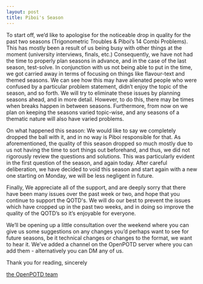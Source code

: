 ```yaml
---
layout: post
title: Piboi's Season
---
```


To start off, we’d like to apologise for the noticeable drop in quality for the past two seasons (Trigonometric Troubles & Piboi’s 14 Combi Problems). 
This has mostly been a result of us being busy with other things at the moment (university interviews, finals, etc.) 
Consequently, we have not had the time to properly plan seasons in advance, and in the case of the last season, test-solve. 
In conjunction with us not being able to put in the time, we got carried away in terms of focusing on things like flavour-text and themed seasons. 
We can see how this may have alienated people who were confused by a particular problem statement, didn’t enjoy the topic of the season, and so forth. 
We will try to eliminate these issues by planning seasons ahead, and in more detail. 
However, to do this, there may be times when breaks happen in between seasons. 
Furthermore, from now on we plan on keeping the seasons varied topic-wise, and any seasons of a thematic nature will also have varied problems.

On what happened this season: We would like to say we completely dropped the ball with it, and in no way is Piboi responsible for that. 
As aforementioned, the quality of this season dropped so much mostly due to us not having the time to sort things out beforehand, and thus, we did not rigorously review the questions and solutions. 
This was particularly evident in the first question of the season, and again today. 
After careful deliberation, we have decided to void this season and start again with a new one starting on Monday, we will be less negligent in future.

Finally, We appreciate all of the support, and are deeply sorry that there have been many issues over the past week or two, and hope that you continue to support the QOTD's. 
We will do our best to prevent the issues which have cropped up in the past two weeks, and in doing so improve the quality of the QOTD’s so it’s enjoyable for everyone.

We’ll be opening up a little consultation over the weekend where you can give us some suggestions on any changes you’d perhaps want to see for future seasons, be it technical changes or changes to the format, we want to hear it. 
We’ve added a channel on the OpenPOTD server where you can add them - alternatively you can DM any of us.

Thank you for reading, sincerely 

[the OpenPOTD team](https://discord.gg/GsPSSHdhPB)
